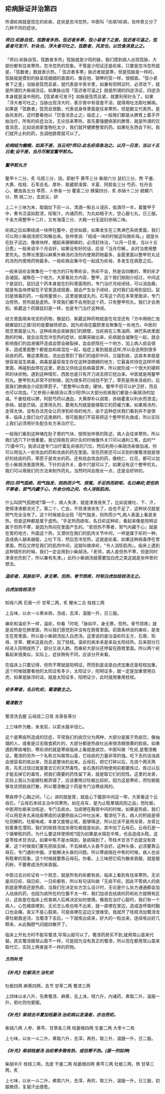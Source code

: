 ## 疟病脉证并治第四

所谓疟病就是现在的疟疾，症状是忽冷忽热，中医叫「疟病1疟病，张仲景又分了几种不同的症状。

##### 师曰:疟脉自弦，弦数者多热，弦迟者多寒，弦小紧者下之差，弦迟者可温之，弦紧者可发汗、针灸也，浮大者可吐之，弦数者，风发也，以饮食消息止之。

「师曰:疟脉自弦，弦数者多热」弦脉就是少阳的脉，我们摸到病人出现弦脉，大部份都有往来寒热，忽冷忽热的现象。不管是少阳证还是疟疾，只要是忽冷忽热就是，「弦数者」数就表示热，「 弦迟者多寒」脉迟者就是寒，但是弦脉是一样的，弦脉就是摸到的脉呈现细细的直直的，像吉他、钢琴的弦一样，很细直。"弦小紧者下之差」当脉是弦而且紧，就代表是半表半里，如兼有阳明证时，必须攻下，就是所谓的大柴胡汤证。如果脉出现「弦迟者可温之】就是所谓的四逆汤证，四逆汤本身就是温中用的。【弦紧者可发汗】如脉是弦而且紧，就要利用针灸了。如果「浮大者可吐之」当脉出现浮大时，表示胃中有宿食不消，就得用吐法取吐解病。如果是「弦数者」弦而且很数，代表说身体里面是往来寒热，但是数又代表热，是由风发的，这时要看他以「饮食消息止之』临症上，一般我们都是从脾胃上着手开始治疗。所有的疟症治法，无论往来寒热，首先要强健病家的脾胃，就是所谓的饮食消息，比如说病家食物吃太少，我们就开健脾整胃的药。如果吃东西会下利，我们就开止利的药，去调他肠胃就可以了。

##### 疟病结为癥瘕，如其不差，当云何?师曰:此名疟母急治之。以月一日发，当以十五日愈;设不差，当月尽解宜鳖甲煎丸。

##### 鳖甲煎丸方

鳖甲十二分，炙 乌扇三分，烧。即射干 黄芩三分 柴胡六分 鼠妇三分，熬 干姜、大黄、桂枝、石苇去毛、厚朴、紫葳即凌霄、半夏、阿胶各三分 芍药、牡丹去心、螗虫各五分 葶苈、人参各一分 瞿麦二分 蜂窠四分，炙 赤硝十二分 蜣螂六分，熬 桃二分，去皮尖，研

上二十三味为末，取煅灶下灰一斗，清酒一斛五斗浸灰，俟酒尽一半，着鳖甲于中，煮令泛滥如胶漆，绞取汁，内诸药煎，为丸如梧子大，空心服七丸，日三服。千金方用整甲十二片，又有海藻三分、大戟一分无鼠妇赤硝二味。

疟病之后如果结成一块停在腹中，症状如疲，如果发生在三焦淋巴系统里面，我们可以用小柴胡汤把它和解出来。张仲景说:「结成一块的时候这叫做疟母。」就是长在肚子这边，像痞块样，绷起来硬梆梆的，必须赶快治，"以月一日发，当以十五日愈」一般来说半个月会好，如果没有好的话，应该「当月尽解,，此时当使用整里煎丸。伤寒论里面以麻黄升麻汤的汤剂内使用药物最多，金匮里面以整甲煎丸证的汤剂内使用药物最多。一般疟病会集中在一起成为疟母，多发生在病愈之后。

一般来说疟会聚集在一个地方的只有寒疟会，热疟不会，热是会四散的，寒的疟才会凝固，凝聚在一个地方。大家看处方内容，整甲，这个我们刚刚介绍过，中间这个是鼠妇，鼠妇这个药本身是在妇科里面用的，专门治疗月经闭经，可以消血瘾，就是有血块停留在子官里造成阻塞，就会产生女子闭经，这时我们会用到鼠妇。鼠妇是很毒的药，一般用量很小，这里是做成丸剂。石苇这个药在本草里面讲，专门治劳热，劳热就是虚热。平常我们都不会用到这个药，只有整甲煎丸，我们才会用到。紫葳这个药跟鼠妇是一样，也是专门治疗这种闭。

经方里面用来攻坚的药物，像鼠妇、紫葳这种药物就是在攻坚还有「方中用桃仁虫蜣螂鼠妇之属!目的是要破除瘀血，因为疟母在腹腔里会聚集在一处地方。中医的观念里面是认为，这种疟病会突破我们的肠壁，当疟病在三焦油网、淋巴系统里面跑的时候，就会出现忽冷忽热的症状，如果突破出来，疟病就会凝聚在一起，就会影响我们的血液循环造成血管会破裂掉，血会瘀阻在一个地方，加上病人痰会很多，造成里面整个都是血和痰混在一起，临症上看到就是这样,所以会选用到很多祛痰的药。像这类察血，流出血管到了我们的组织中间，又碰到痰，这痰本来就是很容易滋生病毒，病毒是最容易生存在这种湿稠稠的地方，它最喜欢待在这样环境里面，再碰到血停在这里，瘀血又供给这些病毒营养，所以就形成一个很大的硬邦邦的块状物。遇到这种情形，西医也是只有开刀进去把它挖出来。中医就是用鳖甲煎丸。整甲煎丸非常不好制做，因为很多药已经找不到了。葶苈是用来涤痰的，后面我们肺痈会介绍到葶苈子。"君整甲以攻痞」硬块，鳖甲不但可以护卫肝，而且也可以攻血。「又参用小柴胡汤以清少阳!所以大部分疟疾我们都是小柴胡汤的加减。千姜桂枝以脾，阿胶芍药以通血，大黄厚朴以调胃，赤硝瞿麦以利水而泄湿」赤硝，就是芒硝。这里用丸剂，要用丸剂就是能够取它的药缓力重。如果用汤剂，走得太快，没有办法完全让药渗到疟母的地方，由于这种症状我们看到并不是很多，临床上我们治疗这类病时，很可能我们不容易把这个整甲煎丸做成，所以实际上我们必须用针灸配合处方来治疗它。

一般我们看到这种堵在肚子里的气块，按照张仲景的陈述，病人会往来寒热，所以我们选穴下针很重要。我记得我在讲针灸的时候像外关穴可以通利三焦，血的**穴!委中穴」我讲过是专门治疗霍乱疟疾的穴位，然后利用小柴胡汤来做加减，你可以用加入一些攻血的药和攻痰的药在里面。现在药房还可以买到的像蜀漆就是很好的祛痰的药，葶苈子是攻水的药。还有祛血攻血的药，像桃仁、红花，都可以加在小柴胡汤里面併用。下针的话外关、委中穴就可以了。如果没有这个整甲煎丸，我们可以用我们的方法来制作药丸，当然时间会拖长一点，还是会好转的。

##### 师曰:阴气孤绝，阳气独发，则热而少气、烦冤，手足热而欲呕，名曰瘅疟;若但热不寒者，邪气内藏于心，外舍分肉之间，令人消铄肌肉。

什么叫阴气孤绝呢?第一个，病人失津，就是津液丧失了。比如说被吐、下、汗，使得津液都流光了。第二个，亡血，不但津液丧失了，血也不足了，这种状况就是阴气完全没有了。这个时候就会出现「阳气独发，则热而少气,病人表面上看是发热，但是这种都是属于虚热。"手足热而欲呕，名日疟这种疟，看起来像是阳明证属于但热不寒，是因为热闷在里面产生的。"若但热不寒者，邪气内藏于心』就是在胃的地方，外面这个热，又潜伏在我们的肌肉关节中间，一样是属于疟的一种。造成病人越来越瘦，上吐下泻，然后忽冷忽热，这就是疟毒，如果这种病毒停在胃里面，然后又停在我们的肌肉中间，这就叫做痒疟，"令人消铄肌肉』。临床上遇到这种情形的时候，我们一定会用到小柴胡汤。「老师，病人是但热不寒，但是同时津液也伤到了，所以兼有失津。」此时小柴胡汤就需要加白虎之类这就是张仲景的想法。

##### 温疟者，其脉如平，身无寒，但热，骨节烦疼，时呕白虎加桂枝汤主之。

##### 白虎加桂枝汤方

知母六两 石膏一斤 甘草二两，炙 粳米二合 桂枝三两

上五味，以水一斗煮米熟，汤成，去滓，温服一升，日三服。

瘅疟和温疟不一样，温疟，你看「时呕,「脉如平，身无寒，但热，骨节烦疼』就是说热是在肺里面，所以我们感觉到并没有在肠胃里面。前面条辨说的瘅疟，是发生在胃里面，所以是小柴胡汤加入白虎汤。这里说的是治温疟的主方，石膏、知母、甘草、粳米这是白虎，加了桂枝。温疟的病本来是来自太阳经热，后来部分已经进入阳明成热了，部分又进入肺。而瘅疟大部分还停留在肠胃里面。所以两个疟看起来很类似，实际上，症状稍有不同，应该分开来看。

在临床上只要记得，但热不寒就是阳明证。然而到底该是白虎加重还是桂枝加重，这个时候就要看他的太阳证有多少，太阳证少，阳明证多，就一定是加重使用白虎。如果是脉浮的话，就是太阳证多，阳明证少，此时就用重用桂枝。

##### 疟多寒者，名曰牝疟，蜀漆散主之。

##### 蜀漆散方

蜀漆洗去腥 云母烧二日夜 龙骨各等分

上三味杵为散，未发前，以浆水服半钱匕。

这个是寒痰所造成的饮症，平常我们的痰饮分为两种，大部分是属于热痰饮，像抽烟的人，或者是过去吸食鸦片的，大部分都是热痰吐出来很浓稠很黄的胶痰。如果遇到寒痰堵到，寒疟讲的就是寒痰临床上看就是痰饮，中医叫做『牝疟,是蜀漆散证。蜀漆的另外一个名称又叫做常山苗，它祛痰的力量非常的强。吃下去的话浊痰会很容易的咳出来，而且是整块的出来。云母石，把它打碎以后，先烧个两天两夜，先炙过烧过就是要去它的天然毒性。金石类的药物使用前都要炼过，炼过以后才能去掉它的毒性，把我们需要的药性留下来，就是取它们的阳性。这里的龙骨，实际上我认为是跟牡蛎弄错了，应该要用过牡蛎比较好。因为这是寒疟，而牡蛎能够攻坚把胶痰打散，所以蜀漆散这个药是专门治寒痰用的。

寒痰停于心胸之间，「心』讲的就是胃，就是心下腹部中间这一带，大家看这个云母石，「云母石本经主治中风寒热，如在舟车，是为止眩晕镇风阳之品』而牡蛎，中医用牡蛎来治咳逆，专门去痰水。当痰哽在胸胃中间的时候，如果是热痰，我们可以用皂夹丸来祛痰寒痰的话要把痰从口中吐出来，蜀漆吃下去，病人的积痰是得吐则解的。牡蛎味咸，本身又能够止咳，能够降逆，所以应该不是用龙骨，龙骨比较着重在潜阳，我们的桂枝汤加龙骨牡蛎就是如此，其中加了云母石，云母石是一个镇晕眩的药，为什么要这样使用呢?因为如果是水隔在中焦，也会造成头眩，这是苓桂术甘汤证。如果中焦不是水隔到，是痰隔到了，苓桂术甘汤下去就没有效果，这个时候我们要先把痰去掉，不去掉病人头昏不会好。这种头昏，必须要靠云母石，专门通利中膈，才能解决头昏的问题。所以寒痰隔在中焦的时候，病人也会有眩晕的现象，这个时候就要靠云母石。你看，上三味把它捣为散来吞服，就是服药粉，不要煮成汤剂来吞服。

中医过去对疟证有一个观念，就是所有的疟都有痰，临床上看到有往来寒热，无论是间日疟、隔日疟、一日疟都有，所以有句话叫做「无痰不疟。因此不管病人的痰到底是寒痰还是热痰，当我们在决定处方怎么设计时，无论是什么处方通通都会加入祛痰的药，也因为痰所在的位置不太一样，我们加进去祛痰的药和处方就稍有区分，这些是在临床上检查病人后再决定如何使用。像我在治疗心脏时，我们有一个病人，心包被痰哽到，无论怎么咳也咳不出来，就一直哽在里边，造成连呼吸时胸口也会痛，查又不是心脏病，可是痰哽在这边又很难受。我就开了桂枝汤加蜀漆龙骨牡蛎救逆汤，当蜀漆下去后，一下就咳出痰来，好大的一粒出来，连续咳出好几颗来，从此胸腔气闷就四散开了。

临床上开处方时不能写蜀漆,写常山就可以了。蜀漆药房买不到,就用常山苗来代替。其实蜀漆跟常山苗不一样，可是因为没有真正的蜀漆，所以现在都用常山苗来取代它，实际上两者是不一样的药物。

##### 方剂补充

##### 《补充》牡蛎汤方 治牝疟

牡蛎四两 麻黄四两，去节 甘草二两 蜀漆三两

上四味以水八升，先煮蜀漆、麻黄，去上沫，得六升，内诸药，煮取二升，温服一升，若吐则勿更服。

##### 《补充》柴胡去半夏加栝蒌汤 治疟病以发渴者，亦治劳疟。

柴胡八两 人参、黄芩、甘草各三两 栝蒌根四两 生姜二两 大枣十二枚

上七味，以水一斗二升，煮取六升，去滓，再煎，取三升，温服一升，日二服。

##### 《补充》柴胡桂姜汤 治疟寒多微有热，或但寒不热。(服一剂如神)

柴胡半斤 桂枝三两，去皮 干姜二两 栝蒌根四两 黄芩三两 牡蛎三两，熬 甘草三两，炙

上七味，以水一斗二升，煮取六升，去滓，再煎，取三升，温服一升，日三服，初服微烦，复服汗出便愈。

